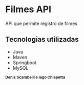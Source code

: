 # Filmes API
API que permite registro de filmes

## Tecnologias utilizadas
 - Java
 - Maven
 - Springboot
 - MySQL

 <sub><b>Denis Scarabelli e </b></sub>
 <sub><b>Iago Chiapetta</b></sub>
